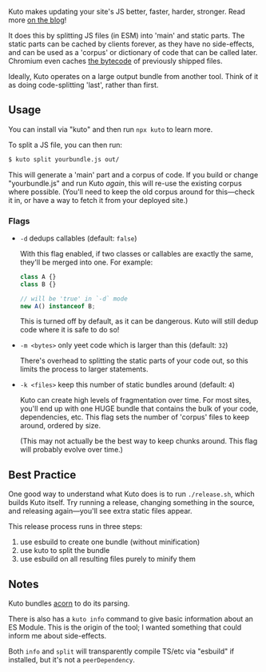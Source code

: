 Kuto makes updating your site's JS better, faster, harder, stronger.
Read more [on the blog](https://samthor.au/2024/kuto/)!

It does this by splitting JS files (in ESM) into 'main' and static parts.
The static parts can be cached by clients forever, as they have no side-effects, and can be used as a 'corpus' or dictionary of code that can be called later.
Chromium even caches [the bytecode](https://v8.dev/blog/code-caching-for-devs) of previously shipped files.

Ideally, Kuto operates on a large output bundle from another tool.
Think of it as doing code-splitting 'last', rather than first.

## Usage

You can install via "kuto" and then run `npx kuto` to learn more.

To split a JS file, you can then run:

```bash
$ kuto split yourbundle.js out/
```

This will generate a 'main' part and a corpus of code.
If you build or change "yourbundle.js" and run Kuto _again_, this will re-use the existing corpus where possible.
(You'll need to keep the old corpus around for this&mdash;check it in, or have a way to fetch it from your deployed site.)

### Flags

- `-d` dedups callables (default: `false`)

  With this flag enabled, if two classes or callables are exactly the same, they'll be merged into one.
  For example:

  ```ts
  class A {}
  class B {}

  // will be 'true' in `-d` mode
  new A() instanceof B;
  ```

  This is turned off by default, as it can be dangerous.
  Kuto will still dedup code where it is safe to do so!

- `-m <bytes>` only yeet code which is larger than this (default: `32`)

  There's overhead to splitting the static parts of your code out, so this limits the process to larger statements.

- `-k <files>` keep this number of static bundles around (default: `4`)

  Kuto can create high levels of fragmentation over time.
  For most sites, you'll end up with one HUGE bundle that contains the bulk of your code, dependencies, etc.
  This flag sets the number of 'corpus' files to keep around, ordered by size.

  (This may not actually be the best way to keep chunks around.
  This flag will probably evolve over time.)

## Best Practice

One good way to understand what Kuto does is to run `./release.sh`, which builds Kuto itself.
Try running a release, changing something in the source, and releasing again&mdash;you'll see extra static files appear.

This release process runs in three steps:

1. use esbuild to create one bundle (without minification)
2. use kuto to split the bundle
3. use esbuild on all resulting files purely to minify them

## Notes

Kuto bundles [acorn](https://www.npmjs.com/package/acorn) to do its parsing.

There is also has a `kuto info` command to give basic information about an ES Module.
This is the origin of the tool; I wanted something that could inform me about side-effects.

Both `info` and `split` will transparently compile TS/etc via "esbuild" if installed, but it's not a `peerDependency`.
